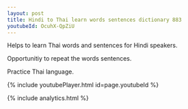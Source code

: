```yaml
---
layout: post
title: Hindi to Thai learn words sentences dictionary 883 
youtubeId: OcuhX-QpZiU
---
```

 
 
Helps to learn Thai words and sentences for Hindi speakers.

Opportunitiy to repeat the words sentences. 

Practice Thai language. 
 
{% include youtubePlayer.html id=page.youtubeId %}
 
 
{% include analytics.html %}